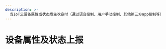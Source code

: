 ```yaml
---
description: >-
  当IoT云设备属性或状态发生改变时（通过语音控制、用户手动控制、其他第三方app控制等），USH不会感知到设备状态的变更，需要IoT云主动上报设备的属性及状态信息
---
```


# 设备属性及状态上报

